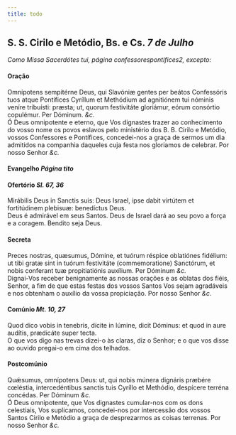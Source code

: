 ```yaml
---
title: todo
---
```

<h2 class="text-center">S. S. Cirilo e Metódio, Bs. e Cs. <em>7 de Julho</em></h2>

<em>Como Missa Sacerdótes tui, página confessorespontifices2, excepto:</em>

<h4 class="text-center">Oração</h4>
<div class="container-fluid">
<div class="row">
<div class="dropcap text-justify">
Omnípotens sempitérne Deus, qui Slavóniæ gentes per beátos Confessóris tuos atque Pontífices Cyríllum et Methódium ad agnitiónem tui nóminis veníre tribuísti: præsta; ut, quorum festivitáte gloriámur, eórum consórtio copulémur. Per Dóminum. <em>&c.</em>
</div>
<div class="dropcap text-justify">
Ó Deus omnipotente e eterno, que Vos dignastes trazer ao conhecimento do vosso nome os povos eslavos pelo ministério dos B. B. Cirilo e Metódio, vossos Confessores e Pontífices, concedei-nos a graça de sermos um dia admitidos na companhia daqueles cuja festa nos gloriamos de celebrar. Por nosso Senhor <em>&c.</em>
</div>
</div>
</div>

<h4 class="text-center">Evangelho <em>Página tito</em></h4>

<h4 class="text-center">Ofertório <em>Sl. 67, 36</em></h4>
<div class="container-fluid">
<div class="row">
<div class="dropcap text-justify">
Mirábilis Deus in Sanctis suis: Deus Israel, ipse dabit virtútem et fortitúdinem plebisuæ: benedíctus Deus.
</div>
<div class="dropcap text-justify">
Deus é admirável em seus Santos. Deus de Israel dará ao seu povo a força e a coragem. Bendito seja Deus.
</div>
</div>
</div>

<h4 class="text-center">Secreta</h4>
<div class="container-fluid">
<div class="row">
<div class="dropcap text-justify">
Preces nostras, quæsumus, Dómine, et tuórum réspice oblatiónes fidélium: ut tibi gratæ sint in tuórum festivitáte (commemoratione) Sanctórum, et nobis conferant tuæ propitiatiónis auxílium. Per Dóminum <em>&c.</em>
</div>
<div class="dropcap text-justify">
Dignai-Vos receber benignamente as nossas orações e as oblatas dos fiéis, Senhor, a fim de que estas festas dos vossos Santos Vos sejam agradáveis e nos obtenham o auxílio da vossa propiciação. Por nosso Senhor <em>&c.</em>
</div>
</div>
</div>

<h4 class="text-center">Comúnio <em>Mt. 10, 27</em></h4>
<div class="container-fluid">
<div class="row">
<div class="dropcap text-justify">
Quod dico vobis in tenebris, dícite in lúmine, dicit Dóminus: et quod in aure audítis, prædicáte super tecta.
</div>
<div class="dropcap text-justify">
O que vos digo nas trevas dizei-o às claras, diz o Senhor; e o que vos disse ao ouvido pregai-o em cima dos telhados.
</div>
</div>
</div>

<h4 class="text-center">Postcomúnio</h4>
<div class="container-fluid">
<div class="row">
<div class="dropcap text-justify">
Quǽsumus, omnípotens Deus: ut, qui nobis múnera dignáris præbére cœléstia, intercedéntibus sanctis tuis Cyríllo et Methódio, despícere terréna concédas. Per Dóminum <em>&c.</em>
</div>
<div class="dropcap text-justify">
Ó Deus omnipotente, que Vos dignastes cumular-nos com os dons celestiais, Vos suplicamos, concedei-nos por intercessão dos vossos Santos Cirilo e Metódio a graça de desprezarmos as coisas terrenas. Por nosso Senhor <em>&c.</em>
</div>
</div>
</div>

